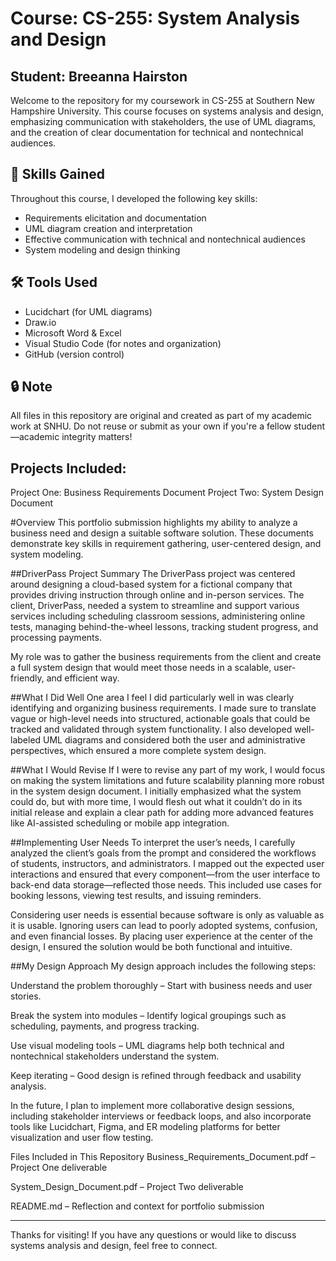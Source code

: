 # Course: CS-255: System Analysis and Design
## Student: Breeanna Hairston


Welcome to the repository for my coursework in CS-255 at Southern New Hampshire University. This course focuses on systems analysis and design, emphasizing communication with stakeholders, the use of UML diagrams, and the creation of clear documentation for technical and nontechnical audiences.

## 🧠 Skills Gained

Throughout this course, I developed the following key skills:
- Requirements elicitation and documentation
- UML diagram creation and interpretation
- Effective communication with technical and nontechnical audiences
- System modeling and design thinking

## 🛠️ Tools Used

- Lucidchart (for UML diagrams)
- Draw.io
- Microsoft Word & Excel
- Visual Studio Code (for notes and organization)
- GitHub (version control)

## 🔒 Note
All files in this repository are original and created as part of my academic work at SNHU. Do not reuse or submit as your own if you're a fellow student—academic integrity matters!

## Projects Included:
Project One: Business Requirements Document
Project Two: System Design Document

#Overview
This portfolio submission highlights my ability to analyze a business need and design a suitable software solution. These documents demonstrate key skills in requirement gathering, user-centered design, and system modeling.

##DriverPass Project Summary
The DriverPass project was centered around designing a cloud-based system for a fictional company that provides driving instruction through online and in-person services. The client, DriverPass, needed a system to streamline and support various services including scheduling classroom sessions, administering online tests, managing behind-the-wheel lessons, tracking student progress, and processing payments.

My role was to gather the business requirements from the client and create a full system design that would meet those needs in a scalable, user-friendly, and efficient way.

##What I Did Well
One area I feel I did particularly well in was clearly identifying and organizing business requirements. I made sure to translate vague or high-level needs into structured, actionable goals that could be tracked and validated through system functionality. I also developed well-labeled UML diagrams and considered both the user and administrative perspectives, which ensured a more complete system design.

##What I Would Revise
If I were to revise any part of my work, I would focus on making the system limitations and future scalability planning more robust in the system design document. I initially emphasized what the system could do, but with more time, I would flesh out what it couldn’t do in its initial release and explain a clear path for adding more advanced features like AI-assisted scheduling or mobile app integration.

##Implementing User Needs
To interpret the user’s needs, I carefully analyzed the client’s goals from the prompt and considered the workflows of students, instructors, and administrators. I mapped out the expected user interactions and ensured that every component—from the user interface to back-end data storage—reflected those needs. This included use cases for booking lessons, viewing test results, and issuing reminders.

Considering user needs is essential because software is only as valuable as it is usable. Ignoring users can lead to poorly adopted systems, confusion, and even financial losses. By placing user experience at the center of the design, I ensured the solution would be both functional and intuitive.

##My Design Approach
My design approach includes the following steps:

Understand the problem thoroughly – Start with business needs and user stories.

Break the system into modules – Identify logical groupings such as scheduling, payments, and progress tracking.

Use visual modeling tools – UML diagrams help both technical and nontechnical stakeholders understand the system.

Keep iterating – Good design is refined through feedback and usability analysis.

In the future, I plan to implement more collaborative design sessions, including stakeholder interviews or feedback loops, and also incorporate tools like Lucidchart, Figma, and ER modeling platforms for better visualization and user flow testing.

Files Included in This Repository
Business_Requirements_Document.pdf – Project One deliverable

System_Design_Document.pdf – Project Two deliverable

README.md – Reflection and context for portfolio submission


---

Thanks for visiting! If you have any questions or would like to discuss systems analysis and design, feel free to connect.
